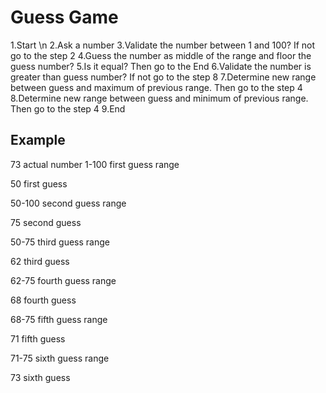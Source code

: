 # Guess Game

1.Start \n
2.Ask a number
3.Validate the number between 1 and 100? If not go to the step 2
4.Guess the number as middle of the range and floor the guess number?
5.Is it equal? Then go to the End
6.Validate the number is greater than guess number? If not go to the step 8
7.Determine new range between guess and maximum of previous range. Then go to the step 4
8.Determine new range between guess and minimum of previous range. Then go to the step 4
9.End

## Example

73 actual number
1-100 first guess range

50 first guess

50-100 second guess range

75 second guess

50-75 third guess range

62 third guess

62-75 fourth guess range

68 fourth guess

68-75 fifth guess range

71 fifth guess

71-75 sixth guess range

73 sixth guess


